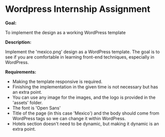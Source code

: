 # Wordpress Internship Assignment

**Goal:**

To implement the design as a working WordPress template

**Description:**

Implement the 'mexico.png' design as a WordPress template. The goal is to see if you are comfortable in learning front-end techniques, especially in WordPress.

**Requirements:**
- Making the template responsive is required.
- Finishing the implementation in the given time is not necessary but has an extra point.
- You can use any image for the images, and the logo is provided in the 'assets' folder.
- The font is 'Open Sans'
- Title of the page (in this case 'Mexico') and the body should come from WordPress tags so we can change it within WordPress.
- Hotels section doesn't need to be dynamic, but making it dynamic is an extra point.

